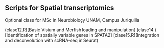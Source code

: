 ## Scripts for Spatial transcriptomics
Optional class for MSc in Neurobiology
UNAM, Campus Juriquilla

(clase12.R)[Basic Visium and Merfish loading and manipulation]
(clase14.)[Identification of spatially variable genes in SPATA2]
[clase15.R](Integration and deconvolution with scRNA-seq in Seurat)

